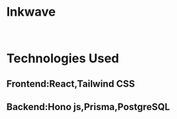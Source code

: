 <H1>Inkwave</H1>
<br/>
<h1>Technologies Used</h1>
<h2>Frontend:React,Tailwind CSS</h2>
<h2>Backend:Hono js,Prisma,PostgreSQL</h2>
